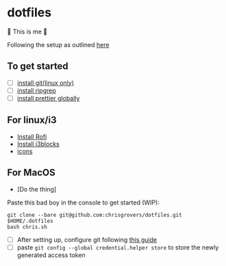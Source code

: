 # dotfiles
:dna: This is me :dna:


Following the setup as outlined [here](https://www.atlassian.com/git/tutorials/dotfiles)

## To get started
- [ ] [install git(linux only)](https://git-scm.com/book/en/v2/Getting-Started-Installing-Git)
- [ ] [install ripgrep](https://github.com/BurntSushi/ripgrep#installation)
- [ ] [install prettier globally](https://github.com/prettier/prettier)

## For linux/i3
- [Install Rofi](https://github.com/davatorium/rofi/blob/next/INSTALL.md#install-a-checkout-from-git)
- [Install i3blocks](https://github.com/vivien/i3blocks)
- [icons](https://snwh.org/moka/download)

## For MacOS
- [Do the thing]

Paste this bad boy in the console to get started (WIP):
```
git clone --bare git@github.com:chrisgrovers/dotfiles.git $HOME/.dotfiles
bash chris.sh

```

- [ ] After setting up, configure git following [this guide](https://docs.github.com/en/github/authenticating-to-github/creating-a-personal-access-token)
- [ ] paste `git config --global credential.helper store` to store the newly generated access token
